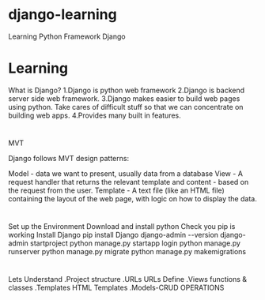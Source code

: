 # django-learning
Learning Python Framework Django

# Learning #
What is Django?
1.Django is python web framework
2.Django is backend server side web framework.
3.Django makes easier to build web pages using python.
   Take cares of difficult stuff so that we can concentrate on building web apps.
4.Provides many built in features.

# 

MVT

Django follows MVT design patterns:

Model - data we want to present, usually data from a database
View - A request handler that returns the relevant template and content - based on the request from the user.
Template - A text file (like an HTML file) containing the layout of the web page, with logic on how to display the data.

# 

Set up the Environment
Download and install python
Check you pip is working
Install Django
	pip install Django
	django-admin --version
	django-admin startproject <projectname>
	python manage.py startapp login
	python manage.py runserver
	python manage.py migrate
	python manage.py makemigrations

# 

Lets Understand
.Project structure
.URLs					URLs Define
.Views					functions & classes
.Templates				HTML Templates
.Models-CRUD OPERATIONS

# 
